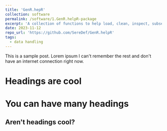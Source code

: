 ```yaml
---
title: 'GenR.hepR'
collection: software
permalink: /software/1.GenR.helpR-package
excerpt: 'A collection of functions to help load, clean, inspect, subset, transform and analyse Generation R datasets.'
date: 2023-11-12
repo_url: 'https://github.com/SereDef/GenR.helpR'
tags:
  - data handling
---
```


This is a sample post. Lorem ipsum I can't remember the rest and don't have an internet connection right now.

Headings are cool
======

You can have many headings
======

Aren't headings cool?
------